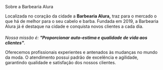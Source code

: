 <!DOCTYPE html>
<html lang="pt-br">
<head>
  <meta charset="UTF-8">
  <title>Barbearia Alura </title>

  <style>
    p {
      "text-align: center"
    }
  </style>
</head>
   <link rel="stylesheet" href="style.css">
  <body>
<hl>Sobre a Barbearia Alura</hl>

<p>Localizada no coração da cidade a <strong>Barbearia Alura,</strong> traz para o mercado o que há de melhor para o seu cabelo e barba. Fundada em 2019, a Barbearia Alura já é destaque na cidade e conquista novos clientes a cada dia.</p>

<p style="font-size: 20px"><p><em>Nossa missão é: <strong>"Proporcionar auto-estima e qualidade de vida aos clientes"</strong>.</em></p>

<p>Oferecemos profissionais experientes e antenados às mudanças no mundo da moda. O atendimento possui padrão de excelência e agilidade, garantindo qualidade e satisfação dos nossos clientes.</p>
</body>
</html>
